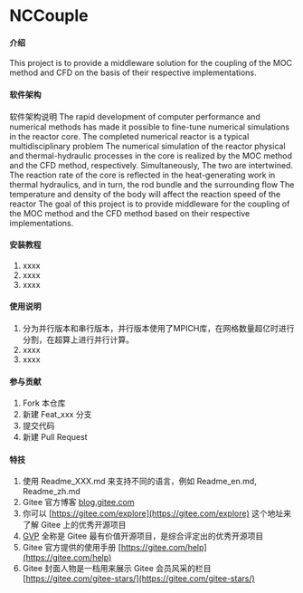 # NCCouple

#### 介绍
This project is to provide a middleware solution for the coupling of the MOC method and CFD on the basis of their respective implementations.

#### 软件架构
软件架构说明
The rapid development of computer performance and numerical methods has made it possible to fine-tune numerical simulations in the reactor core.
The completed numerical reactor is a typical multidisciplinary problem
The numerical simulation of the reactor physical and thermal-hydraulic processes in the core is realized by the MOC method and the CFD method, respectively. Simultaneously,
The two are intertwined. The reaction rate of the core is reflected in the heat-generating work in thermal hydraulics, and in turn, the rod bundle and the surrounding flow
The temperature and density of the body will affect the reaction speed of the reactor
The goal of this project is to provide middleware for the coupling of the MOC method and the CFD method based on their respective implementations.

#### 安装教程

1.  xxxx
2.  xxxx
3.  xxxx

#### 使用说明

1.  分为并行版本和串行版本，并行版本使用了MPICH库，在网格数量超亿时进行分割，在超算上进行并行计算。
2.  xxxx
3.  xxxx

#### 参与贡献

1.  Fork 本仓库
2.  新建 Feat_xxx 分支
3.  提交代码
4.  新建 Pull Request


#### 特技

1.  使用 Readme\_XXX.md 来支持不同的语言，例如 Readme\_en.md, Readme\_zh.md
2.  Gitee 官方博客 [blog.gitee.com](https://blog.gitee.com)
3.  你可以 [https://gitee.com/explore](https://gitee.com/explore) 这个地址来了解 Gitee 上的优秀开源项目
4.  [GVP](https://gitee.com/gvp) 全称是 Gitee 最有价值开源项目，是综合评定出的优秀开源项目
5.  Gitee 官方提供的使用手册 [https://gitee.com/help](https://gitee.com/help)
6.  Gitee 封面人物是一档用来展示 Gitee 会员风采的栏目 [https://gitee.com/gitee-stars/](https://gitee.com/gitee-stars/)
